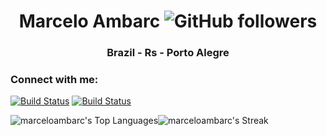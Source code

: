 <h1 align="center">Marcelo Ambarc <img alt="GitHub followers" src="https://img.shields.io/github/followers/marceloambarc?label=Follow&style=social"></h1>
<h3 align="center">Brazil - Rs - Porto Alegre</h3>

<h3 align="left">Connect with me: </h3>

[![Build Status](https://img.shields.io/badge/LinkedIn-0A66C2.svg?style=for-the-badge&logo=LinkedIn&logoColor=white)](https://www.linkedin.com/in/marceloambarc/) [![Build Status](https://img.shields.io/badge/GitHub-100000?style=for-the-badge&logo=github&logoColor=white)](https://github.com/marceloambarc)

![marceloambarc's Top Languages](https://github-readme-stats.vercel.app/api/top-langs/?username=marceloambarc&theme=dark&show_icons=true&hide_border=false&layout=compact)![marceloambarc's Streak](https://github-readme-streak-stats.herokuapp.com/?user=marceloambarc&theme=dark&hide_border=false)